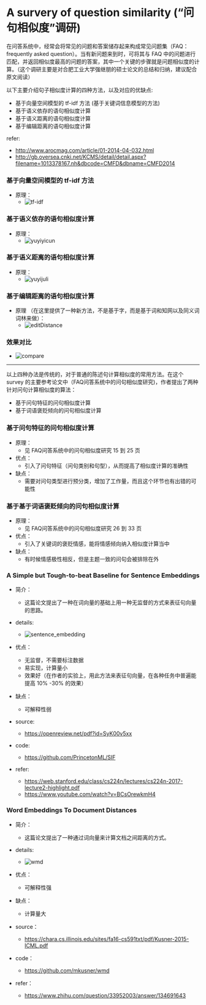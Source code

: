 # A survery of question similarity (“问句相似度”调研)

在问答系统中，经常会将常见的问题和答案储存起来构成常见问题集（FAQ：frequently asked question）。当有新问题来到时，可将其与 FAQ 中的问题进行匹配，并返回相似度最高的问题的答案，其中一个关键的步骤就是问题相似度的计算。（这个调研主要是对合肥工业大学强继朋的硕士论文的总结和归纳，建议配合原文阅读）

以下主要介绍句子相似度计算的四种方法，以及对应的优缺点:  
- 基于向量空间模型的 tf-idf 方法 (基于关键词信息模型的方法)
- 基于语义依存的语句相似度计算
- 基于语义距离的语句相似度计算
- 基于编辑距离的语句相似度计算

refer:
- http://www.arocmag.com/article/01-2014-04-032.html
- http://gb.oversea.cnki.net/KCMS/detail/detail.aspx?filename=1013378167.nh&dbcode=CMFD&dbname=CMFD2014

### 基于向量空间模型的 tf-idf 方法
- 原理：  
    - ![tf-idf](./img/tf-idf.png)


### 基于语义依存的语句相似度计算
- 原理：
    - ![yuyiyicun](./img/yuyiyicun.png)

### 基于语义距离的语句相似度计算
- 原理：
    - ![yuyijuli](./img/yuyijuli.png)

### 基于编辑距离的语句相似度计算
- 原理 （在这里提供了一种新方法，不是基于字，而是基于词和知网以及同义词词林来做）：
    - ![editDistance](editDistance.png)

### 效果对比
- ![compare](./img/compare.png)

---
以上四种办法是传统的，对于普通的陈述句计算相似度的常用方法。在这个 survey 的主要参考论文中（FAQ问答系统中的问句相似度研究)，作者提出了两种针对问句计算相似度的算法：

- 基于问句特征的问句相似度计算
- 基于词语褒贬倾向的问句相似度计算  

### 基于问句特征的问句相似度计算
- 原理：  
    - 见 FAQ问答系统中的问句相似度研究 15 到 25 页
- 优点：
    -   引入了问句特征（问句类别和句型），从而提高了相似度计算的准确性
- 缺点：
    - 需要对问句类型进行预分类，增加了工作量，而且这个环节也有出错的可能性


### 基于基于词语褒贬倾向的问句相似度计算
- 原理： 
    - 见 FAQ问答系统中的问句相似度研究 26 到 33 页
- 优点：
    - 引入了关键词的褒贬情感，能将情感倾向纳入相似度计算当中
- 缺点：
    - 有时候情感极性相反，但是主题一致的问句会被排除在外

### A Simple but Tough-to-beat Baseline for Sentence Embeddings
- 简介：  
    - 这篇论文提出了一种在词向量的基础上用一种无监督的方式来表征句向量的思路。
- details:
    - ![sentence_embedding](./img/sentence_embedding.png)
- 优点：  
    - 无监督，不需要标注数据
    - 易实现，计算量小
    - 效果好（在作者的实验上，用此方法来表征句向量，在各种任务中普遍能提高 10% -30% 的效果）
- 缺点：
    - 可解释性弱
- source:  
    - https://openreview.net/pdf?id=SyK00v5xx

- code:  
    - https://github.com/PrincetonML/SIF

- refer:  
    - https://web.stanford.edu/class/cs224n/lectures/cs224n-2017-lecture2-highlight.pdf
    - https://www.youtube.com/watch?v=BCsOrewkmH4


### Word Embeddings To Document Distances
- 简介：  
    - 这篇论文提出了一种通过词向量来计算文档之间距离的方式。

- details:
    - ![wmd](./img/wmd.png)

- 优点：
    - 可解释性强
- 缺点：
    - 计算量大

- source：
    - https://chara.cs.illinois.edu/sites/fa16-cs591txt/pdf/Kusner-2015-ICML.pdf

- code：  
    - https://github.com/mkusner/wmd

- refer：
    - https://www.zhihu.com/question/33952003/answer/134691643